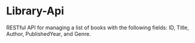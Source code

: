 # Library-Api
RESTful API for managing a list of books with the following fields: ID, Title, Author, PublishedYear, and Genre.
